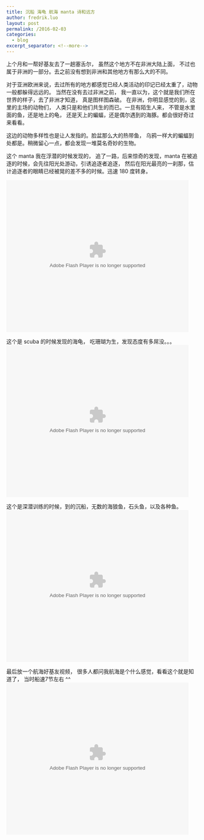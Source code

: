 ```yaml
---
title: 沉船 海龟 航海 manta 诗和远方
author: fredrik.luo
layout: post
permalink: /2016-02-03
categories:
  - blog
excerpt_separator: <!--more-->
---
```

上个月和一帮好基友去了一趟塞舌尔， 虽然这个地方不在非洲大陆上面， 不过也属于非洲的一部分。去之前没有想到非洲和其他地方有那么大的不同。

对于亚洲欧洲来说，去过所有的地方都感觉已经人类活动的印记已经太重了，动物一般都躲得远远的。
当然在没有去过非洲之前， 我一直以为，这个就是我们所在世界的样子，去了非洲才知道， 真是图样图森破。 在非洲，你明显感觉的到，这里的主场的动物们， 人类只是和他们共生的而已。一旦有陌生人来， 不管是水里面的鱼，还是地上的龟， 还是天上的蝙蝠，还是偶尔遇到的海豚。都会很好奇过来看看。

这边的动物多样性也是让人发指的。脸盆那么大的热带鱼， 乌鸦一样大的蝙蝠到处都是。稍微留心一点，都会发现一堆莫名奇妙的生物。

这个 manta 我在浮潜的时候发现的， 追了一路，后来惊奇的发现，manta 在被追逐的时候，会先往阳光处游动，引诱追逐者追逐， 然后在阳光最亮的一刹那，估计追逐者的眼睛已经被晃的差不多的时候。迅速 180 度转身。

<embed src="http://static.video.qq.com/TPout.swf?vid=q0183tby2ek&auto=0" allowFullScreen="true" quality="high" width="480" height="400" align="middle" allowScriptAccess="always" type="application/x-shockwave-flash"></embed>

这个是 scuba 的时候发现的海龟， 吃珊瑚为生，发现态度有多屌没。。。
<embed src="http://static.video.qq.com/TPout.swf?vid=t01835ree9l&auto=0" allowFullScreen="true" quality="high" width="480" height="400" align="middle" allowScriptAccess="always" type="application/x-shockwave-flash"></embed>

这个是深潜训练的时候，到的沉船，无数的海狼鱼，石头鱼，以及各种鱼。
<embed src="http://static.video.qq.com/TPout.swf?vid=y0183o6jw13&auto=0" allowFullScreen="true" quality="high" width="480" height="400" align="middle" allowScriptAccess="always" type="application/x-shockwave-flash"></embed>

最后放一个航海好基友视频， 很多人都问我航海是个什么感觉，看看这个就是知道了， 当时船速7节左右 ^^
<embed src="http://static.video.qq.com/TPout.swf?vid=y0183o6jw13&auto=0" allowFullScreen="true" quality="high" width="480" height="400" align="middle" allowScriptAccess="always" type="application/x-shockwave-flash"></embed>


